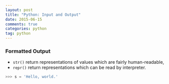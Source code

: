 ```yaml
---
layout: post
title: "Python: Input and Output"
date: 2015-06-15
comments: true
categories: python
tag: python
---
```


<!-- more -->

### Formatted Output
* `str()` return representations of values which are fairly human-readable,
* `repr()` return representations which can be read by interpreter.

``` python
>>> s = 'Hello, world.'

```
